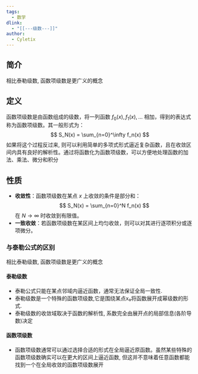 ```yaml
---
tags:
  - 数学
dlink:
  - "[[---级数---]]"
author:
  - Cyletix
---
```

## 简介
相比泰勒级数, 函数项级数是更广义的概念

## 定义
函数项级数是由函数组成的级数，将一列函数 $f_0(x), f_1(x), \ldots$ 相加，得到的表达式称为函数项级数。其一般形式为：
$$
S_N(x) = \sum_{n=0}^\infty f_n(x)
$$
如果将这个过程反过来, 则可以利用简单的多项式形式逼近复杂函数，且在收敛区间内具有良好的解析性。通过将函数化为函数项级数，可以方便地处理函数的加法、乘法、微分和积分

## 性质
- **收敛性**：函数项级数在某点 $x$ 上收敛的条件是部分和：
$$
S_N(x) = \sum_{n=0}^N f_n(x)
$$
  在 $N \to \infty$ 时收敛到有限值。
- **一致收敛**：若函数项级数在某区间上均匀收敛，则可以对其进行逐项积分或逐项微分。


### 与泰勒公式的区别

相比泰勒级数, 函数项级数是更广义的概念

#### 泰勒级数
- 泰勒公式只能在某点邻域内逼近函数，通常无法保证全局一致性. 
- 泰勒级数是一个特殊的函数项级数,它是围绕某点x₀将函数展开成幂级数的形式. 
- 泰勒级数的收敛域取决于函数的解析性, 系数完全由展开点的局部信息(各阶导数)决定
#### 函数项级数
- 函数项级数通常可以通过选择合适的形式在全局逼近原函数。虽然某些特殊的函数项级数确实可以在更大的区间上逼近函数, 但这并不意味着任意函数都能找到一个在全局收敛的函数项级数展开
